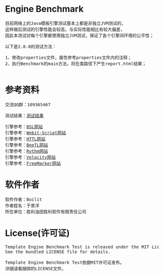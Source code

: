 Engine Benchmark
===
<pre>
目前网络上的Java模板引擎测试基本上都是非独立JVM测试的，
这样做后测试的引擎性能会较高，与实际性能相比有较大偏差，
因此本测试对每个引擎都使用独立JVM测试，保证了各个引擎间环境的公平性；

以下是2.0.0的测试方法：

1、修改properties文件，属性参考properties文件内的注释；
2、执行Benchmark的main方法，将在类路径下产生report.html结果；

</pre>

参考资料
===
<pre>
交流QQ群：109365467

测试结果：<a href="http://boilit.github.io/bsl/ability/jdk7utf8.html">测试结果</a>

引擎参考：<a href="http://boilit.github.io/bsl">BSL网站</a>
引擎参考：<a href="https://github.com/zqq90/webit-script">Webit-Script网站</a>
引擎参考：<a href="http://httl.github.io">HTTL网站</a>
引擎参考：<a href="http://ibeetl.com/wordpress">BeeTL网站</a>
引擎参考：<a href="http://rythmengine.org">Rythm网站</a>
引擎参考：<a href="http://velocity.apache.org">Velocity网站</a>
引擎参考：<a href="http://freemarker.org">FreeMarker网站</a>
</pre>

软件作者
===
<pre>
软件作者：Boilit
作者姓名：于景洋
所在单位：胜利油田胜利软件有限责任公司
</pre>

License(许可证)
===
<pre>
Template Engine Benchmark Test is released under the MIT License. 
See the bundled LICENSE file for details.

Template Engine Benchmark Test依据MIT许可证发布。
详细请看捆绑的LICENSE文件。
</pre>

